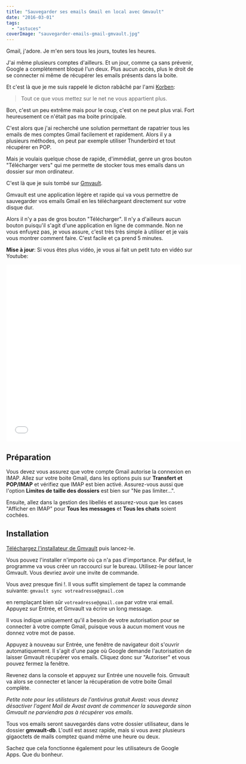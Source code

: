 ```yaml
---
title: "Sauvegarder ses emails Gmail en local avec Gmvault"
date: "2016-03-01"
tags:
  - "astuces"
coverImage: "sauvegarder-emails-gmail-gmvault.jpg"
---
```


Gmail, j'adore. Je m'en sers tous les jours, toutes les heures.

J'ai même plusieurs comptes d'ailleurs. Et un jour, comme ça sans prévenir, Google a complètement bloqué l'un deux. Plus aucun accès, plus le droit de se connecter ni même de récupérer les emails présents dans la boite.<!--more-->

Et c'est là que je me suis rappelé le dicton rabâché par l'ami [Korben](http://korben.info/):

> Tout ce que vous mettez sur le net ne vous appartient plus.

Bon, c'est un peu extrême mais pour le coup, c'est on ne peut plus vrai. Fort heureusement ce n'était pas ma boite principale.

C'est alors que j'ai recherché une solution permettant de rapatrier tous les emails de mes comptes Gmail facilement et rapidement. Alors il y a plusieurs méthodes, on peut par exemple utiliser Thunderbird et tout récupérer en POP.

Mais je voulais quelque chose de rapide, d'immédiat, genre un gros bouton "Télécharger vers" qui me permette de stocker tous mes emails dans un dossier sur mon ordinateur.

C'est là que je suis tombé sur [Gmvault](http://gmvault.org/).

Gmvault est une application légère et rapide qui va vous permettre de sauvegarder vos emails Gmail en les téléchargeant directement sur votre disque dur.

Alors il n'y a pas de gros bouton "Télécharger". Il n'y a d'ailleurs aucun bouton puisqu'il s'agit d'une application en ligne de commande. Non ne vous enfuyez pas, je vous assure, c'est très très simple à utiliser et je vais vous montrer comment faire. C'est facile et ça prend 5 minutes.

**Mise à jour**: Si vous êtes plus vidéo, je vous ai fait un petit tuto en vidéo sur Youtube:

<iframe src="//www.youtube.com/embed/I_MIVTvjaHM" width="630" height="473" frameborder="0" allowfullscreen="allowfullscreen"></iframe>

## [](#pr%C3%A9paration)Préparation

Vous devez vous assurez que votre compte Gmail autorise la connexion en IMAP. Allez sur votre boite Gmail, dans les options puis sur **Transfert et POP/IMAP** et vérifiez que IMAP est bien activé. Assurez-vous aussi que l'option **Limites de taille des dossiers** est bien sur "Ne pas limiter...".

Ensuite, allez dans la gestion des libellés et assurez-vous que les cases "Afficher en IMAP" pour **Tous les messages** et **Tous les chats** soient cochées.

## [](#installation)Installation

[Téléchargez l'installateur de Gmvault](https://bitbucket.org/gaubert/gmvault-official-download/downloads/gmvault_installer_v1.8.1-beta.exe) puis lancez-le.

Vous pouvez l'installer n'importe où ça n'a pas d'importance. Par défaut, le programme va vous créer un raccourci sur le bureau. Utilisez-le pour lancer Gmvault. Vous devriez avoir une invite de commande.

Vous avez presque fini !. Il vous suffit simplement de tapez la commande suivante: `gmvault sync votreadresse@gmail.com`

en remplaçant bien sûr `votreadresse@gmail.com` par votre vrai email. Appuyez sur Entrée, et Gmvault va écrire un long message.

Il vous indique uniquement qu'il a besoin de votre autorisation pour se connecter à votre compte Gmail, puisque vous à aucun moment vous ne donnez votre mot de passe.

Appuyez à nouveau sur Entrée, une fenêtre de navigateur doit s'ouvrir automatiquement. Il s'agit d'une page où Google demande l'autorisation de laisser Gmvault récupérer vos emails. Cliquez donc sur "Autoriser" et vous pouvez fermez la fenêtre.

Revenez dans la console et appuyez sur Entrée une nouvelle fois. Gmvault va alors se connecter et lancer la récupération de votre boite Gmail complète.

_Petite note pour les utilisteurs de l'antivirus gratuit Avast: vous devrez désactiver l'agent Mail de Avast avant de commencer la sauvegarde sinon Gmvault ne parviendra pas à récupérer vos emails_.

Tous vos emails seront sauvegardés dans votre dossier utilisateur, dans le dossier **gmvault-db**. L'outil est assez rapide, mais si vous avez plusieurs gigaoctets de mails comptez quand même une heure ou deux.

Sachez que cela fonctionne également pour les utilisateurs de Google Apps. Que du bonheur.
